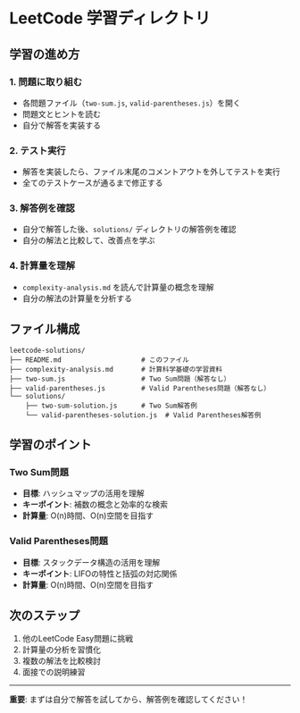 # LeetCode 学習ディレクトリ

## 学習の進め方

### 1. 問題に取り組む
- 各問題ファイル（`two-sum.js`, `valid-parentheses.js`）を開く
- 問題文とヒントを読む
- 自分で解答を実装する

### 2. テスト実行
- 解答を実装したら、ファイル末尾のコメントアウトを外してテストを実行
- 全てのテストケースが通るまで修正する

### 3. 解答例を確認
- 自分で解答した後、`solutions/` ディレクトリの解答例を確認
- 自分の解法と比較して、改善点を学ぶ

### 4. 計算量を理解
- `complexity-analysis.md` を読んで計算量の概念を理解
- 自分の解法の計算量を分析する

## ファイル構成

```
leetcode-solutions/
├── README.md                    # このファイル
├── complexity-analysis.md       # 計算科学基礎の学習資料
├── two-sum.js                   # Two Sum問題（解答なし）
├── valid-parentheses.js         # Valid Parentheses問題（解答なし）
└── solutions/
    ├── two-sum-solution.js      # Two Sum解答例
    └── valid-parentheses-solution.js  # Valid Parentheses解答例
```

## 学習のポイント

### Two Sum問題
- **目標**: ハッシュマップの活用を理解
- **キーポイント**: 補数の概念と効率的な検索
- **計算量**: O(n)時間、O(n)空間を目指す

### Valid Parentheses問題
- **目標**: スタックデータ構造の活用を理解
- **キーポイント**: LIFOの特性と括弧の対応関係
- **計算量**: O(n)時間、O(n)空間を目指す

## 次のステップ

1. 他のLeetCode Easy問題に挑戦
2. 計算量の分析を習慣化
3. 複数の解法を比較検討
4. 面接での説明練習

---

**重要**: まずは自分で解答を試してから、解答例を確認してください！ 